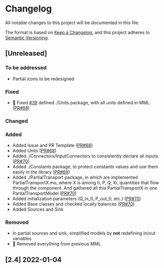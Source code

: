 # Changelog

All notable changes to this project will be documented in this file.

The format is based on [Keep a Changelog](https://keepachangelog.com/en/1.0.0/),
and this project adheres to [Semantic Versioning](https://semver.org/spec/v2.0.0.html).

## [Unreleased]

### To be addressed
 - Partial icons to be redesigned
### Fixed
 - 📏 Fixed [#39](https://github.com/Metroscope-dev/metroscope-modeling-library/issues/39) defined ./Units package, with all units defined in MML. ([PR#68](https://github.com/Metroscope-dev/metroscope-modeling-library/pull/68))

### Changed

### Added
 - Added Issue and PR Template ([PR#68](https://github.com/Metroscope-dev/metroscope-modeling-library/pull/68))
 - Added Units ([PR#68](https://github.com/Metroscope-dev/metroscope-modeling-library/pull/68))
 - Added ./Connectors/InputConnectors to consistently declare all inputs ([PR#70](https://github.com/Metroscope-dev/metroscope-modeling-library/pull/70))
 - Added ./Constants package, to protect constants values and use them easily in the library ([PR#69](https://github.com/Metroscope-dev/metroscope-modeling-library/pull/69))
 - Added ./PartialTransport package, in which are implemented PartialTransportX.mo, where X is among h, P, Q, Xi, quantities that flow through the component.
  And gathered all this PartialTransportX in one PartialTransportModel ([PR#70](https://github.com/Metroscope-dev/metroscope-modeling-library/pull/70))
 - Added initialization parameters (Q_in_0, P_out_0, etc.) ([PR#70](https://github.com/Metroscope-dev/metroscope-modeling-library/pull/70))
 - Added Base classes and checked locally balances ([PR#70](https://github.com/Metroscope-dev/metroscope-modeling-library/pull/70))
 - Added Sources and Sink

### Removed
 - In partial sources and sink, simplified models by **not** redefining in/out variables
 - 🧹 Removed everything from previous MML

## [2.4] 2022-01-04
